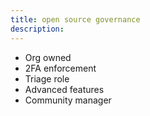 ```yaml
---
title: open source governance
description:
---
```



* Org owned
* 2FA enforcement
* Triage role
* Advanced features
* Community manager